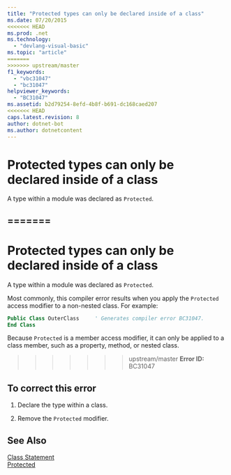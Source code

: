 ```yaml
---
title: "Protected types can only be declared inside of a class"
ms.date: 07/20/2015
<<<<<<< HEAD
ms.prod: .net
ms.technology: 
  - "devlang-visual-basic"
ms.topic: "article"
=======
>>>>>>> upstream/master
f1_keywords: 
  - "vbc31047"
  - "bc31047"
helpviewer_keywords: 
  - "BC31047"
ms.assetid: b2d79254-8efd-4b8f-b691-dc168caed207
<<<<<<< HEAD
caps.latest.revision: 8
author: dotnet-bot
ms.author: dotnetcontent
---
```

# Protected types can only be declared inside of a class
A type within a module was declared as `Protected`.  
  
=======
---
# Protected types can only be declared inside of a class
A type within a module was declared as `Protected`.

Most commonly, this compiler error results when you apply the `Protected` access modifier to a non-nested class. For example:

```vb
Public Class OuterClass     ' Generates compiler error BC31047.
End Class
```

Because `Protected` is a member access modifier, it can only be applied to a class member, such as a property, method, or nested class. 
 
>>>>>>> upstream/master
 **Error ID:** BC31047  
  
## To correct this error  
  
1.  Declare the type within a class.  
  
2.  Remove the `Protected` modifier.  
  
## See Also  
 [Class Statement](../../visual-basic/language-reference/statements/class-statement.md)  
 [Protected](../../visual-basic/language-reference/modifiers/protected.md)
